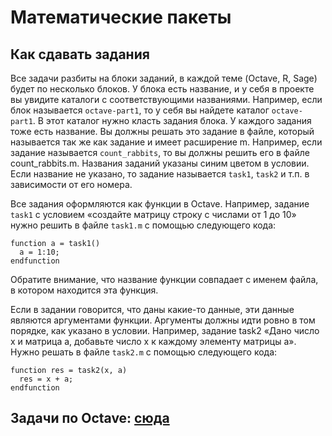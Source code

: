 # Математические пакеты

## Как сдавать задания
Все задачи разбиты на блоки заданий, в каждой теме (Octave, R, Sage) будет по несколько блоков. У блока есть название, и у себя в проекте вы увидите каталоги с соответствующими названиями. Например, если блок называется `octave-part1`, то у себя вы найдете каталог `octave-part1`. В этот каталог нужно класть задания блока. У каждого задания тоже есть название. Вы должны решать это задание в файле, который называется так же как задание и имеет расширение m. Например, если задание называется `count_rabbits`, то вы должны решить его в файле count_rabbits.m. Названия заданий указаны синим цветом в условии. Если название не указано, то задание называется `task1`, `task2` и т.п. в зависимости от его номера.

Все задания оформляются как функции в Octave. Например, задание `task1` с условием «создайте матрицу строку с числами от 1 до 10» нужно решить в файле `task1.m` с помощью следующего кода:

    function a = task1()
      a = 1:10;
    endfunction

Обратите внимание, что название функции совпадает с именем файла, в котором находится эта функция.

Если в задании говорится, что даны какие-то данные, эти данные являются аргументами функции. Аргументы должны идти ровно в том порядке, как указано в условии. Например, задание task2 «Дано число x и матрица a, добавьте число x к каждому элементу матрицы a». Нужно решать в файле `task2.m` с помощью следующего кода:

    function res = task2(x, a)
      res = x + a;
    endfunction

## Задачи по Octave: [сюда](octave.md)
